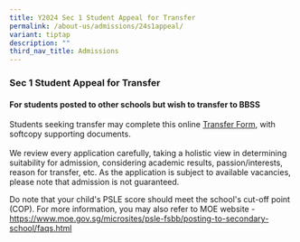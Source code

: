 ```yaml
---
title: Y2024 Sec 1 Student Appeal for Transfer
permalink: /about-us/admissions/24s1appeal/
variant: tiptap
description: ""
third_nav_title: Admissions
---
```

<h3><strong>Sec 1 Student Appeal for Transfer</strong></h3>
<h4>For students posted to other schools but wish to transfer to BBSS</h4>
<p>Students seeking transfer may complete this online <a href="https://form.gov.sg/5f96453b2464570011d2fee5" rel="noopener noreferrer nofollow" target="_blank">Transfer Form</a>,
with softcopy supporting documents.
<br>
<br>We review every application carefully, taking a holistic view in determining
suitability for admission, considering academic results, passion/interests,
reason for transfer, etc. As the application is subject to available vacancies,
please note that admission is not guaranteed.</p>
<p>Do note that your child's PSLE score should meet the school's cut-off
point (COP). For more information, you may also refer to MOE website -
<a href="https://www.moe.gov.sg/microsites/psle-fsbb/posting-to-secondary-school/faqs.html" rel="noopener noreferrer nofollow" target="_blank">https://www.moe.gov.sg/microsites/psle-fsbb/posting-to-secondary-school/faqs.html</a>
</p>
<p></p>